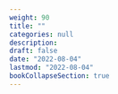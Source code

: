 ```yaml
---
weight: 90
title: ""
categories: null
description: 
draft: false
date: "2022-08-04"
lastmod: "2022-08-04"
bookCollapseSection: true
---
```


